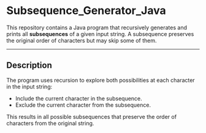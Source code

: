 # Subsequence_Generator_Java

This repository contains a Java program that recursively generates and prints all **subsequences** of a given input string. A subsequence preserves the original order of characters but may skip some of them.

---

## Description

The program uses recursion to explore both possibilities at each character in the input string:
- Include the current character in the subsequence.
- Exclude the current character from the subsequence.
  
This results in all possible subsequences that preserve the order of characters from the original string.
